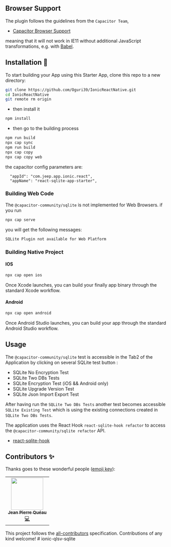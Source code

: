 ## Browser Support

The plugin follows the guidelines from the `Capacitor Team`,

- [Capacitor Browser Support](https://capacitorjs.com/docs/v3/web#browser-support)

meaning that it will not work in IE11 without additional JavaScript transformations, e.g. with [Babel](https://babeljs.io/).

## Installation 🚧

To start building your App using this Starter App, clone this repo to a new directory:

```bash
git clone https://github.com/Oguri39/IonicReactNative.git
cd IonicReactNative
git remote rm origin
```

- then install it

```bash
npm install
```

- then go to the building process

```bash
npm run build
npx cap sync
npm run build
npx cap copy
npx cap copy web
```

the capacitor config parameters are:

```
  "appId": "com.jeep.app.ionic.react",
  "appName": "react-sqlite-app-starter",
```

### Building Web Code

The `@capacitor-community/sqlite` is not implemented for Web Browsers.
if you run

```bash
npx cap serve
```

you will get the following messages:

```
SQLite Plugin not available for Web Platform
```

### Building Native Project

#### IOS

```bash
npx cap open ios
```

Once Xcode launches, you can build your finally app binary through the standard Xcode workflow.

#### Android

```bash
npx cap open android
```

Once Android Studio launches, you can build your app through the standard Android Studio workflow.

## Usage

The `@capacitor-community/sqlite` test is accessible in the Tab2 of the Application by clicking on several SQLite test button :

- SQLite No Encryption Test
- SQLite Two DBs Tests
- SQLite Encryption Test (iOS && Android only)
- SQLite Upgrade Version Test
- SQLite Json Import Export Test

After having run the `SQLite Two DBs Tests` another test becomes accessible `SQLite Existing Test` which is using the existing connections created in `SQLite Two DBs Tests`.

The application uses the React Hook `react-sqlite-hook refactor` to access the `@capacitor-community/sqlite refactor` API.

- [react-sqlite-hook](https://github.com/jepiqueau/react-sqlite-hook/blob/master/README.md)

## Contributors ✨

Thanks goes to these wonderful people ([emoji key](https://allcontributors.org/docs/en/emoji-key)):

<!-- ALL-CONTRIBUTORS-LIST:START - Do not remove or modify this section -->
<!-- prettier-ignore-start -->
<!-- markdownlint-disable -->
<table>
  <tr>
    <td align="center"><a href="https://github.com/jepiqueau"><img src="https://avatars3.githubusercontent.com/u/16580653?v=4" width="100px;" alt=""/><br /><sub><b>Jean Pierre Quéau</b></sub></a><br /><a href="https://github.com/jepiqueau/react-sqlite-app-starter/commits?author=jepiqueau" title="Code">💻</a></td>
  </tr>
</table>

<!-- markdownlint-enable -->
<!-- prettier-ignore-end -->

<!-- ALL-CONTRIBUTORS-LIST:END -->

This project follows the [all-contributors](https://github.com/all-contributors/all-contributors) specification. Contributions of any kind welcome!
#   i o n i c - q l s v - s q l i t e  
 
